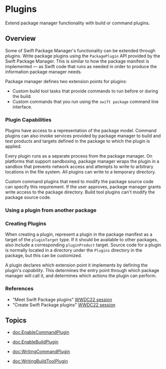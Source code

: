 # Plugins

Extend package manager functionality with build or command plugins.  

## Overview

Some of Swift Package Manager's functionality can be extended through _plugins_.
Write package plugins using the `PackagePlugin` API provided by the Swift Package Manager. <!-- link to docs needed -->
This is similar to how the package manifest is implemented — as Swift code that runs as needed in order to produce the information package manager needs.

Package manager defines two extension points for plugins:

- Custom build tool tasks that provide commands to run before or during the build.
- Custom commands that you run using the `swift package` command line interface.

### Plugin Capabilities

Plugins have access to a representation of the package model.
Command plugins can also invoke services provided by package manager to build and test products and targets defined in the package to which the plugin is applied.

Every plugin runs as a separate process from the package manager. 
On platforms that support sandboxing, package manager wraps the plugin in a sandbox that prevents network access and attempts to write to arbitrary locations in the file system.
All plugins can write to a temporary directory.

Custom command plugins that need to modify the package source code can specify this requirement.
If the user approves, package manager grants write access to the package directory.
Build tool plugins can't modify the package source code.

### Using a plugin from another package

<!-- example of add dependency, add plugin line to manifest -->

### Creating Plugins

When creating a plugin, represent a plugin in the package manifest as a target of the `pluginTarget` type.
If it should be available to other packages, also include a corresponding `pluginProduct` target.
Source code for a plugin is normally located in a directory under the `Plugins` directory in the package, but this can be customized.

A plugin declares which extension point it implements by defining the plugin's _capability_.
This determines the entry point through which package manager will call it, and determines which actions the plugin can perform.

### References

- "Meet Swift Package plugins" [WWDC22 session](https://developer.apple.com/videos/play/wwdc2022-110359)
- "Create Swift Package plugins" [WWDC22 session](https://developer.apple.com/videos/play/wwdc2022-110401)

## Topics

- <doc:EnableCommandPlugin>
- <doc:EnableBuildPlugin>

- <doc:WritingCommandPlugin>
- <doc:WritingBuildToolPlugin>
